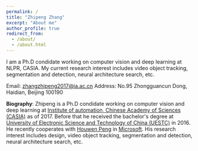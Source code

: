 ```yaml
---
permalink: /
title: "Zhipeng Zhang"
excerpt: "About me"
author_profile: true
redirect_from: 
  - /about/
  - /about.html
---
```


I am a Ph.D condidate working on computer vision and deep learning at NLPR, CASIA. My current research interest includes video object tracking, segmentation and detection, neural architecture search, etc.

Email: zhangzhipeng2017@ia.ac.cn
Address: No.95 Zhongguancun Dong, Haidian, Beijing 100190

**Biography**: Zhipeng is a Ph.D condidate working on computer vision and deep learning at [Institute of automation, Chinese Academy of Sciences (CASIA)](http://www.ia.cas.cn/) as of 2017. Before that he received the bachelor's degree at [University of Electronic Science and Technology of China (UESTC)](https://www.uestc.edu.cn/) in 2016. He recently cooperates with [Houwen Peng](https://houwenpeng.com/) in [Microsoft](https://www.msra.cn/). His research interest includes design, video object tracking, segmentation and detection, neural architecture search, etc.


